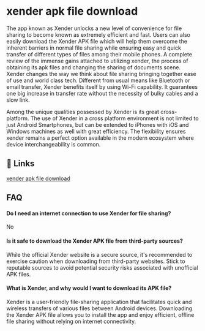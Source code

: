 
# xender apk file download

The app known as Xender unlocks a new level of convenience for file sharing to become known as extremely efficient and fast. Users can also easily download the Xender APK file which will help them overcome the inherent barriers in normal file sharing while ensuring easy and quick transfer of different types of files among their mobile phones. A complete review of the immense gains attached to utilizing xender, the process of obtaining its apk files and changing the sharing of documents scene.
Xender changes the way we think about file sharing bringing together ease of use and world class tech. Different from usual means like Bluetooth or email transfer, Xender benefits itself by using Wi-Fi capability. It guarantees one big increase in transfer rate without the necessity of bulky cables and a slow link.

Among the unique qualities possessed by Xender is its great cross-platform. The use of Xender in a cross platform environment is not limited to just Android Smartphones, but can be extended to iPhones with iOS and Windows machines as well with great efficiency. The flexibility ensures xender remains a perfect option available in the modern ecosystem where device interchangeability is common.

## 🔗 Links
<a href="xenderapk.me/">xender apk file download</a>



## FAQ

#### Do I need an internet connection to use Xender for file sharing?

No
#### Is it safe to download the Xender APK file from third-party sources?

While the official Xender website is a secure source, it's recommended to exercise caution when downloading from third-party websites. Stick to reputable sources to avoid potential security risks associated with unofficial APK files.

#### What is Xender, and why would I want to download its APK file?

Xender is a user-friendly file-sharing application that facilitates quick and wireless transfers of various files between Android devices. Downloading the Xender APK file allows you to install the app and enjoy efficient, offline file sharing without relying on internet connectivity.
